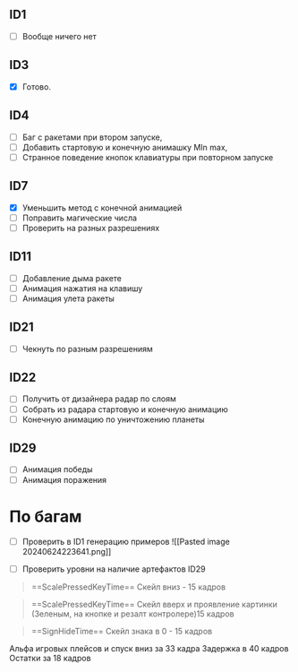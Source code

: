 ## ID1
- [ ] Вообще ничего нет
## ID3
- [x] Готово.
## ID4
- [ ] Баг с ракетами при втором запуске, 
- [ ] Добавить стартовую и конечную анимашку MIn max,
- [ ] Странное поведение кнопок клавиатуры при повторном запуске
## ID7
- [x] Уменьшить метод с конечной анимацией
- [ ] Поправить магические числа
- [ ] Проверить на разных разрешениях
## ID11
- [ ] Добавление дыма ракете
- [ ] Анимация нажатия на клавишу 
- [ ] Анимация улета ракеты
## ID21
- [ ] Чекнуть по разным разрешениям
## ID22
- [ ] Получить от дизайнера радар по слоям
- [ ] Собрать из радара стартовую и конечную анимацию
- [ ] Конечную анимацию по уничтожению планеты
## ID29
- [ ] Анимация победы
- [ ] Анимация поражения
# По багам
- [ ] Проверить в ID1 генерацию примеров
![[Pasted image 20240624223641.png]]

- [ ] Проверить уровни на наличие артефактов ID29




> ==ScalePressedKeyTime== Скейл вниз - 15 кадров

>  ==ScalePressedKeyTime== Скейл вверх и проявление картинки (Зеленым, на кнопке и резалт контролере)15 кадров

> ==SignHideTime== Скейл знака в 0 - 15 кадров

Альфа игровых плейсов и спуск вниз за 33 кадра
Задержка в 40 кадров
Остатки за 18 кадров